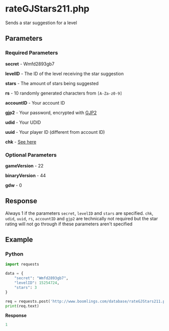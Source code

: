 # rateGJStars211.php

Sends a star suggestion for a level

## Parameters

### Required Parameters

**secret** - Wmfd2893gb7

**levelID** - The ID of the level receiving the star suggestion

**stars** - The amount of stars being suggested

**rs** - 10 randomly generated characters from `[A-Za-z0-9]`

**accountID** - Your account ID

**gjp2** - Your password, encrypted with [GJP2](/topics/gjp.md)

**udid** - Your UDID

**uuid** - Your player ID (different from account ID)

**chk** - [See here](/topics/encryption/chk.md?id=rate)

### Optional Parameters

**gameVersion** - 22

**binaryVersion** - 44

**gdw** - 0

## Response

Always 1 if the parameters `secret`, `levelID` and `stars` are specified. `chk`, `udid`, `uuid`, `rs`, `accountID` and `gjp2` are technically not required but the star rating will not go through if these parameters aren't specified

## Example

<!-- tabs:start -->

### **Python**

```py
import requests

data = {
    "secret": "Wmfd2893gb7",
    "levelID": 15254724,
    "stars": 3
}

req = requests.post('http://www.boomlings.com/database/rateGJStars211.php', data=data)
print(req.text)
```

**Response**
```py
1
```

<!-- tabs:end -->
